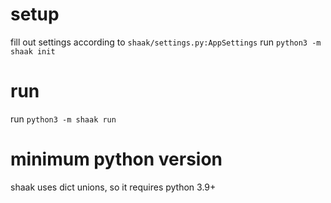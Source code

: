 # setup
fill out settings according to `shaak/settings.py:AppSettings`
run `python3 -m shaak init`
# run
run `python3 -m shaak run`
# minimum python version
shaak uses dict unions, so it requires python 3.9+
